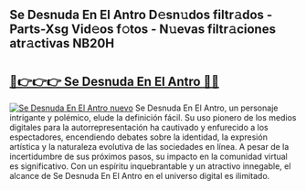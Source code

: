 ## Se Desnuda En El Antro D𝚎sn𝚞dos filtr𝚊dos - Parts-Xsg Vid𝚎os f𝚘tos - N𝚞evas filtr𝚊ciones atr𝚊ctivas NB20H

# <h2><a href="http://mbbudg.tromn.icu/?c=Se+Desnuda+En+El+Antro">🔗👉👉👉 Se Desnuda En El Antro 🔗🔗</a></h2>

[![Se Desnuda En El Antro nuevo](https://i.imgur.com/pEAQMta.gif)](http://mbbudg.tromn.icu/?c=Se+Desnuda+En+El+Antro)
Se Desnuda En El Antro, un personaje intrigante y polémico, elude la definición fácil. Su uso pionero de los medios digitales para la autorrepresentación ha cautivado y enfurecido a los espectadores, encendiendo debates sobre la identidad, la expresión artística y la naturaleza evolutiva de las sociedades en línea. A pesar de la incertidumbre de sus próximos pasos, su impacto en la comunidad virtual es significativo. Con un espíritu inquebrantable y un atractivo innegable, el alcance de Se Desnuda En El Antro en el universo digital es ilimitado.
